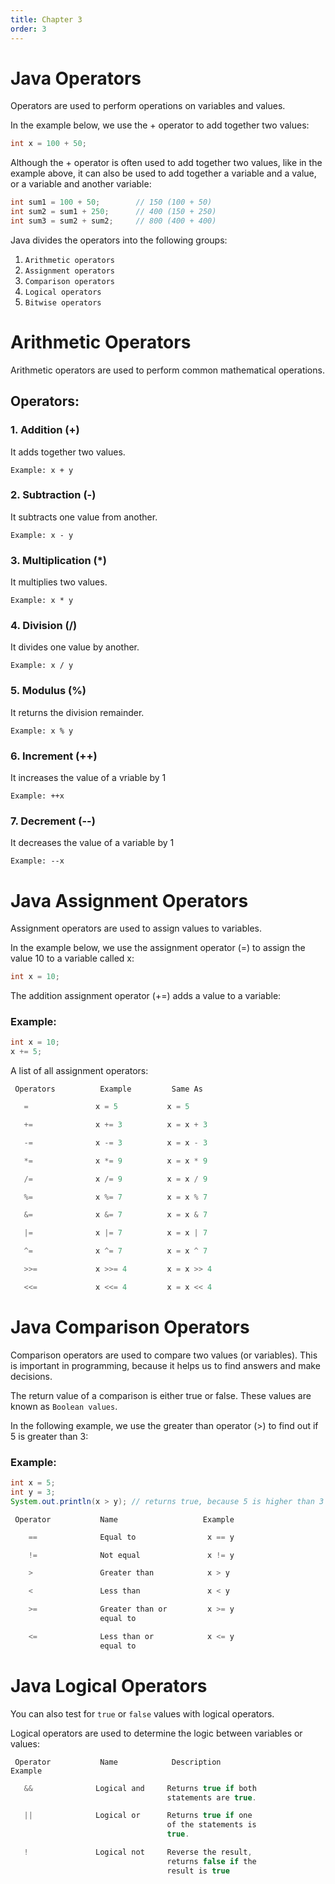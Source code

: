 ```yaml
---
title: Chapter 3
order: 3
---
```


#   Java Operators

Operators are used to perform operations on variables and values.

In the example below, we use the + operator to add together two values:

```java
int x = 100 + 50;
```


Although the + operator is often used to add together two values, like in the example above, it can also be used to add together a variable and a value, or a variable and another variable:

```java
int sum1 = 100 + 50;        // 150 (100 + 50)
int sum2 = sum1 + 250;      // 400 (150 + 250)
int sum3 = sum2 + sum2;     // 800 (400 + 400)
```

Java divides the operators into the following groups:

1.  `Arithmetic operators`
2.  `Assignment operators`
3.  `Comparison operators`
4.  `Logical operators`
5.  `Bitwise operators`


#   Arithmetic Operators

Arithmetic operators are used to perform common mathematical operations.

## Operators:


### 1.  Addition (+)

It adds together two values.

```
Example: x + y
```


### 2. Subtraction (-)

It subtracts one value from another.

```
Example: x - y
```


### 3. Multiplication (*)

It multiplies two values.

```
Example: x * y
```


### 4. Division (/)

It divides one value by another.

```
Example: x / y
```


### 5. Modulus (%)

It returns the division remainder.

```
Example: x % y
```


### 6. Increment (++)

It increases the value of a vriable by 1

```
Example: ++x
```


### 7. Decrement (--)

It decreases the value of a variable by 1

```
Example: --x
```


#   Java Assignment Operators

Assignment operators are used to assign values to variables.

In the example below, we use the assignment operator (=) to assign the value 10 to a variable called x:

```java
int x = 10;
```
The addition assignment operator (+=) adds a value to a variable:

### Example:    
```java
int x = 10;
x += 5;
```

A list of all assignment operators:

```
 Operators          Example         Same As
 ```

 ```java
    =               x = 5           x = 5

    +=              x += 3          x = x + 3

    -=              x -= 3          x = x - 3

    *=              x *= 9          x = x * 9

    /=              x /= 9          x = x / 9

    %=              x %= 7          x = x % 7

    &=              x &= 7          x = x & 7

    |=              x |= 7          x = x | 7       

    ^=              x ^= 7          x = x ^ 7   

    >>=             x >>= 4         x = x >> 4

    <<=             x <<= 4         x = x << 4
```

#   Java Comparison Operators

Comparison operators are used to compare two values (or variables). This is important in programming, because it helps us to find answers and make decisions.

The return value of a comparison is either true or false. These values are known as `Boolean values`.

In the following example, we use the greater than operator (>) to find out if 5 is greater than 3:

### Example:

```java
int x = 5;
int y = 3;
System.out.println(x > y); // returns true, because 5 is higher than 3
```

```
 Operator           Name                   Example
 ```

```java
    ==              Equal to                x == y

    !=              Not equal               x != y

    >               Greater than            x > y

    <               Less than               x < y

    >=              Greater than or         x >= y    
                    equal to

    <=              Less than or            x <= y
                    equal to
```

#   Java Logical Operators

You can also test for `true` or `false` values with logical operators.

Logical operators are used to determine the logic between variables or values:

```
 Operator           Name            Description                         Example
 ```

 ```java
    &&              Logical and     Returns true if both                x < 5 && x < 10
                                    statements are true.

    ||              Logical or      Returns true if one                 x < 5 || x < 4
                                    of the statements is 
                                    true.

    !               Logical not     Reverse the result,                 !(x < 5 && x < 10)
                                    returns false if the 
                                    result is true
```

